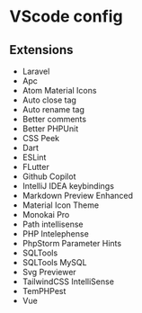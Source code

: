 # VScode config

## Extensions
- Laravel
- Apc
- Atom Material Icons
- Auto close tag
- Auto rename tag
- Better comments
- Better PHPUnit
- CSS Peek
- Dart
- ESLint
- FLutter
- Github Copilot
- IntelliJ IDEA keybindings
- Markdown Preview Enhanced
- Material Icon Theme
- Monokai Pro
- Path intellisense
- PHP Intelephense
- PhpStorm Parameter Hints 
- SQLTools
- SQLTools MySQL
- Svg Previewer
- TailwindCSS IntelliSense
- TemPHPest
- Vue